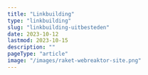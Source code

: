 ```yaml
---
title: "Linkbuilding"
type: "linkbuilding"
slug: "linkbuilding-uitbesteden"
date: 2023-10-12
lastmod: 2023-10-15
description: ""
pageType: "article"
image: "/images/raket-webreaktor-site.png"
---
```




